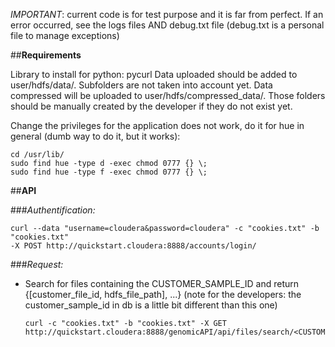 *IMPORTANT*: current code is for test purpose and it is far from perfect. If an error occurred, see the logs files AND debug.txt file (debug.txt is a personal file to manage exceptions)

##**Requirements**

Library to install for python: pycurl 
Data uploaded should be added to user/hdfs/data/. Subfolders are not taken into account yet.
Data compressed will be uploaded to user/hdfs/compressed_data/. 
Those folders should be manually created by the developer if they do not exist yet.

Change the privileges for the application does not work, do it for hue in general (dumb way to do it, but it works):
```
cd /usr/lib/
sudo find hue -type d -exec chmod 0777 {} \;
sudo find hue -type f -exec chmod 0777 {} \;
```

##**API**

###*Authentification:*
```
curl --data "username=cloudera&password=cloudera" -c "cookies.txt" -b "cookies.txt"
-X POST http://quickstart.cloudera:8888/accounts/login/
```

###*Request:*
 * Search for files containing the CUSTOMER_SAMPLE_ID and return {[customer_file_id, hdfs_file_path], ...}
    (note for the developers: the customer_sample_id in db is a little bit different than this one)
    ```    
    curl -c "cookies.txt" -b "cookies.txt" -X GET 
    http://quickstart.cloudera:8888/genomicAPI/api/files/search/<CUSTOMER_SAMPLE_ID>/
    ```


